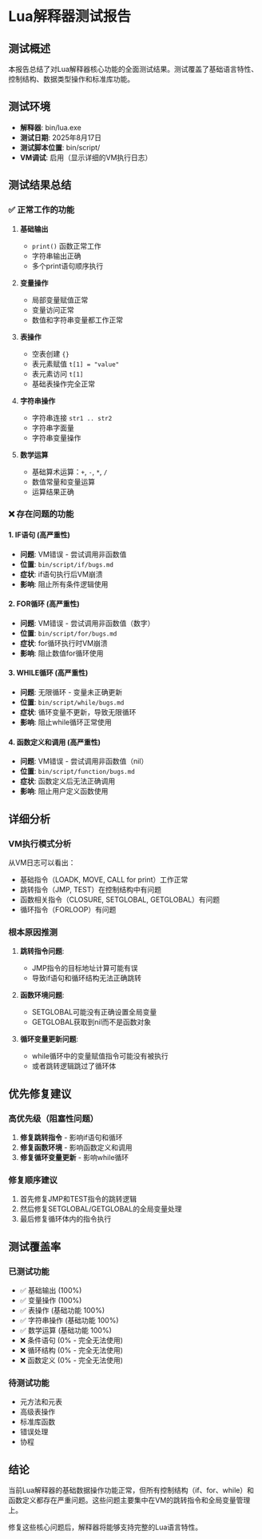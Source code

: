 # Lua解释器测试报告

## 测试概述

本报告总结了对Lua解释器核心功能的全面测试结果。测试覆盖了基础语言特性、控制结构、数据类型操作和标准库功能。

## 测试环境

- **解释器**: bin/lua.exe
- **测试日期**: 2025年8月17日
- **测试脚本位置**: bin/script/
- **VM调试**: 启用（显示详细的VM执行日志）

## 测试结果总结

### ✅ 正常工作的功能

1. **基础输出**
   - `print()` 函数正常工作
   - 字符串输出正确
   - 多个print语句顺序执行

2. **变量操作**
   - 局部变量赋值正常
   - 变量访问正常
   - 数值和字符串变量都工作正常

3. **表操作**
   - 空表创建 `{}`
   - 表元素赋值 `t[1] = "value"`
   - 表元素访问 `t[1]`
   - 基础表操作完全正常

4. **字符串操作**
   - 字符串连接 `str1 .. str2`
   - 字符串字面量
   - 字符串变量操作

5. **数学运算**
   - 基础算术运算：`+`, `-`, `*`, `/`
   - 数值常量和变量运算
   - 运算结果正确

### ❌ 存在问题的功能

#### 1. IF语句 (高严重性)
- **问题**: VM错误 - 尝试调用非函数值
- **位置**: `bin/script/if/bugs.md`
- **症状**: if语句执行后VM崩溃
- **影响**: 阻止所有条件逻辑使用

#### 2. FOR循环 (高严重性)
- **问题**: VM错误 - 尝试调用非函数值（数字）
- **位置**: `bin/script/for/bugs.md`
- **症状**: for循环执行时VM崩溃
- **影响**: 阻止数值for循环使用

#### 3. WHILE循环 (高严重性)
- **问题**: 无限循环 - 变量未正确更新
- **位置**: `bin/script/while/bugs.md`
- **症状**: 循环变量不更新，导致无限循环
- **影响**: 阻止while循环正常使用

#### 4. 函数定义和调用 (高严重性)
- **问题**: VM错误 - 尝试调用非函数值（nil）
- **位置**: `bin/script/function/bugs.md`
- **症状**: 函数定义后无法正确调用
- **影响**: 阻止用户定义函数使用

## 详细分析

### VM执行模式分析

从VM日志可以看出：
- 基础指令（LOADK, MOVE, CALL for print）工作正常
- 跳转指令（JMP, TEST）在控制结构中有问题
- 函数相关指令（CLOSURE, SETGLOBAL, GETGLOBAL）有问题
- 循环指令（FORLOOP）有问题

### 根本原因推测

1. **跳转指令问题**: 
   - JMP指令的目标地址计算可能有误
   - 导致if语句和循环结构无法正确跳转

2. **函数环境问题**:
   - SETGLOBAL可能没有正确设置全局变量
   - GETGLOBAL获取到nil而不是函数对象

3. **循环变量更新问题**:
   - while循环中的变量赋值指令可能没有被执行
   - 或者跳转逻辑跳过了循环体

## 优先修复建议

### 高优先级（阻塞性问题）
1. **修复跳转指令** - 影响if语句和循环
2. **修复函数环境** - 影响函数定义和调用
3. **修复循环变量更新** - 影响while循环

### 修复顺序建议
1. 首先修复JMP和TEST指令的跳转逻辑
2. 然后修复SETGLOBAL/GETGLOBAL的全局变量处理
3. 最后修复循环体内的指令执行

## 测试覆盖率

### 已测试功能
- ✅ 基础输出 (100%)
- ✅ 变量操作 (100%)
- ✅ 表操作 (基础功能 100%)
- ✅ 字符串操作 (基础功能 100%)
- ✅ 数学运算 (基础功能 100%)
- ❌ 条件语句 (0% - 完全无法使用)
- ❌ 循环结构 (0% - 完全无法使用)
- ❌ 函数定义 (0% - 完全无法使用)

### 待测试功能
- 元方法和元表
- 高级表操作
- 标准库函数
- 错误处理
- 协程

## 结论

当前Lua解释器的基础数据操作功能正常，但所有控制结构（if、for、while）和函数定义都存在严重问题。这些问题主要集中在VM的跳转指令和全局变量管理上。

修复这些核心问题后，解释器将能够支持完整的Lua语言特性。
